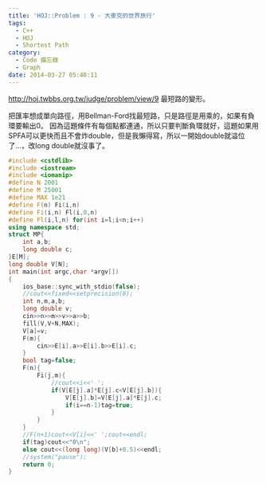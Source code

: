 ```yaml
---
title: 'HOJ::Problem : 9 - 大麥克的世界旅行'
tags:
  - C++
  - HOJ
  - Shortest Path
category:
  - Code 備忘錄
  - Graph
date: 2014-03-27 05:48:11
---
```



http://hoj.twbbs.org.tw/judge/problem/view/9
最短路的變形。

<!--more-->

把匯率想成單向路徑，用Bellman-Ford找最短路，只是路徑是用乘的，如果有負環要輸出0。
因為這題條件有每個點都連通，所以只要判斷負環就好，這題如果用SPFA可以更快而且不會炸double，但是我懶得寫，所以一開始double就溢位了...，改long double就沒事了。



``` c++
#include <cstdlib>
#include <iostream>
#include <iomanip>
#define N 2001
#define M 25001
#define MAX 1e21
#define F(n) Fi(i,n)
#define Fi(i,n) Fl(i,0,n)
#define Fl(i,l,n) for(int i=l;i<n;i++)
using namespace std;
struct MP{
    int a,b;
    long double c;
}E[M];
long double V[N];
int main(int argc,char *argv[])
{
    ios_base::sync_with_stdio(false);
    //cout<<fixed<<setprecision(0);
    int n,m,a,b;
    long double v;
    cin>>n>>m>>v>>a>>b;
    fill(V,V+N,MAX);
    V[a]=v;
    F(m){
        cin>>E[i].a>>E[i].b>>E[i].c;
    }
    bool tag=false;
    F(n){
        Fi(j,m){
            //cout<<i<<' ';
            if(V[E[j].a]*E[j].c<V[E[j].b]){
                V[E[j].b]=V[E[j].a]*E[j].c;
                if(i==n-1)tag=true;
            }
        }
    }
    //F(n+1)cout<<V[i]<<' ';cout<<endl;
    if(tag)cout<<"0\n";
    else cout<<(long long)(V[b]+0.5)<<endl;
    //system("pause");
    return 0;
}
```